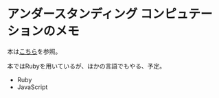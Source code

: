 # アンダースタンディング コンピュテーションのメモ

本は[こちら](https://www.oreilly.co.jp/books/9784873116976/)を参照。

本ではRubyを用いているが、ほかの言語でもやる、予定。

- Ruby
- JavaScript